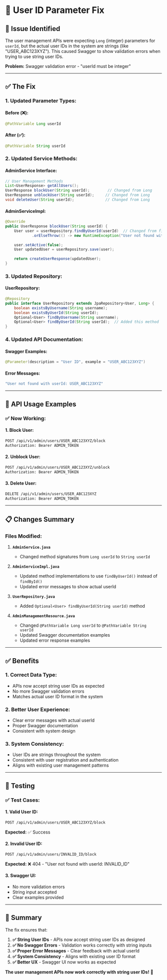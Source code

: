 # 🔧 User ID Parameter Fix

## 🚨 **Issue Identified**

The user management APIs were expecting `Long` (integer) parameters for `userId`, but the actual user IDs in the system are strings (like "USER_ABC123XYZ"). This caused Swagger to show validation errors when trying to use string user IDs.

**Problem:** Swagger validation error - "userId must be integer"

---

## ✅ **The Fix**

### **1. Updated Parameter Types:**

#### **Before (❌):**
```java
@PathVariable Long userId
```

#### **After (✅):**
```java
@PathVariable String userId
```

### **2. Updated Service Methods:**

#### **AdminService Interface:**
```java
// User Management Methods
List<UserResponse> getAllUsers();
UserResponse blockUser(String userId);        // Changed from Long
UserResponse unblockUser(String userId);     // Changed from Long
void deleteUser(String userId);              // Changed from Long
```

#### **AdminServiceImpl:**
```java
@Override
public UserResponse blockUser(String userId) {
    User user = userRepository.findByUserId(userId)  // Changed from findById
            .orElseThrow(() -> new RuntimeException("User not found with userId: " + userId));
    
    user.setActive(false);
    User updatedUser = userRepository.save(user);
    
    return createUserResponse(updatedUser);
}
```

### **3. Updated Repository:**

#### **UserRepository:**
```java
@Repository
public interface UserRepository extends JpaRepository<User, Long> {
    boolean existsByUsername(String username);
    boolean existsByUserId(String userId);
    Optional<User> findByUsername(String username);
    Optional<User> findByUserId(String userId);  // Added this method
}
```

### **4. Updated API Documentation:**

#### **Swagger Examples:**
```java
@Parameter(description = "User ID", example = "USER_ABC123XYZ")
```

#### **Error Messages:**
```java
"User not found with userId: USER_ABC123XYZ"
```

---

## 🔄 **API Usage Examples**

### **✅ Now Working:**

#### **1. Block User:**
```bash
POST /api/v1/admin/users/USER_ABC123XYZ/block
Authorization: Bearer ADMIN_TOKEN
```

#### **2. Unblock User:**
```bash
POST /api/v1/admin/users/USER_ABC123XYZ/unblock
Authorization: Bearer ADMIN_TOKEN
```

#### **3. Delete User:**
```bash
DELETE /api/v1/admin/users/USER_ABC123XYZ
Authorization: Bearer ADMIN_TOKEN
```

---

## 📋 **Changes Summary**

### **Files Modified:**

1. **`AdminService.java`**
   - Changed method signatures from `Long userId` to `String userId`

2. **`AdminServiceImpl.java`**
   - Updated method implementations to use `findByUserId()` instead of `findById()`
   - Updated error messages to show actual userId

3. **`UserRepository.java`**
   - Added `Optional<User> findByUserId(String userId)` method

4. **`AdminManagementResource.java`**
   - Changed `@PathVariable Long userId` to `@PathVariable String userId`
   - Updated Swagger documentation examples
   - Updated error response examples

---

## ✅ **Benefits**

### **1. Correct Data Type:**
- APIs now accept string user IDs as expected
- No more Swagger validation errors
- Matches actual user ID format in the system

### **2. Better User Experience:**
- Clear error messages with actual userId
- Proper Swagger documentation
- Consistent with system design

### **3. System Consistency:**
- User IDs are strings throughout the system
- Consistent with user registration and authentication
- Aligns with existing user management patterns

---

## 🧪 **Testing**

### **✅ Test Cases:**

#### **1. Valid User ID:**
```bash
POST /api/v1/admin/users/USER_ABC123XYZ/block
```
**Expected:** ✅ Success

#### **2. Invalid User ID:**
```bash
POST /api/v1/admin/users/INVALID_ID/block
```
**Expected:** ❌ 404 - "User not found with userId: INVALID_ID"

#### **3. Swagger UI:**
- No more validation errors
- String input accepted
- Clear examples provided

---

## 🎯 **Summary**

The fix ensures that:

1. **✅ String User IDs** - APIs now accept string user IDs as designed
2. **✅ No Swagger Errors** - Validation works correctly with string inputs
3. **✅ Proper Error Messages** - Clear feedback with actual userId
4. **✅ System Consistency** - Aligns with existing user ID format
5. **✅ Better UX** - Swagger UI now works as expected

**The user management APIs now work correctly with string user IDs!** 🎉 